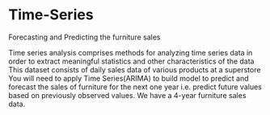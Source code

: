 # Time-Series

Forecasting and Predicting the furniture sales 

Time series analysis comprises methods for analyzing time series data in order to extract meaningful statistics and 
other characteristics of the data This dataset consists of daily sales data of various products at a superstore 
You will need to apply Time Series(ARIMA) to build model to predict and forecast the sales of furniture for the next one year 
i.e. predict future values based on previously observed values. 
We have a 4-year furniture sales data.
